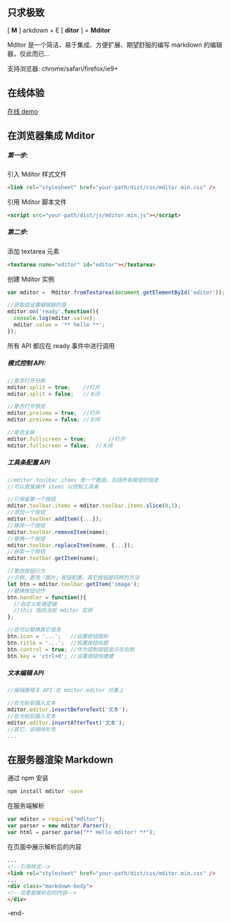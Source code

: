 ## 只求极致

[ **M** ] arkdown + E [ **ditor** ] = **Mditor**    


Mditor 是一个简洁、易于集成、方便扩展、期望舒服的编写 markdown 的编辑器，仅此而已...  

支持浏览器: chrome/safari/firefox/ie9+



## 在线体验
[在线 demo](https://www.runexception.com)  

  
## 在浏览器集成 Mditor

##### 第一步:

引入 Mditor 样式文件  
```html
<link rel="stylesheet" href="your-path/dist/css/mditor.min.css" />
```

引用 Mditor 脚本文件
```html
<script src="your-path/dist/js/mditor.min.js"></script>
```

##### 第二步:

添加 textarea 元素
```html
<textarea name="editor" id="editor"></textarea>
```

创建 Mditor 实例
```js
var mditor =  Mditor.fromTextarea(document.getElementById('editor'));

//获取或设置编辑器的值
mditor.on('ready',function(){
  console.log(mditor.value);
  mditor.value = '** hello **';	
});
```

所有 API 都应在 ready 事件中进行调用

##### 模式控制 API:

```js
//是否打开分屏			
mditor.split = true;	//打开
mditor.split = false;	//关闭

//是否打开预览			
mditor.preivew = true;	//打开
mditor.preivew = false;	//关闭

//是否全屏			
mditor.fullscreen = true;		//打开	
mditor.fullscreen = false;	//关闭	
```

##### 工具条配置 API

```js
//mditor.toolbar.items 是一个数组，包括所有按钮的信息
//可以直接操作 items 以控制工具条

//只保留第一个按钮
mditor.toolbar.items = mditor.toolbar.items.slice(0,1);
//添加一个按钮
mditor.toolbar.addItem({...});
//移除一个按钮
mditor.toolbar.removeItem(name);
//替换一个按钮
mditor.toolbar.replaceItem(name, {...});
//获取一个按钮
mditor.toolbar.getItem(name);

//更改按钮行为
//示例，更改「图片」按钮配置，其它按钮是同样的方法
let btn = mditor.toolbar.getItem('image');
//替换按钮动作
btn.handler = function(){
  //自定义处理逻辑
  //this 指向当前 mditor 实例
}; 

//还可以替换其它信息
btn.icon = '...';   //设置按钮图标
btn.title = '...';  //投置按钮标题
btn.control = true; //作为控制按钮显示在右侧
btn.key = 'ctrl+d'; //设置按钮快捷建
```

##### 文本编辑 API

```js
//编辑器相关 API 在 mditor.editor 对象上

//在光标前插入文本
mditor.editor.insertBeforeText('文本');
//在光标后插入文本
mditor.editor.insertAfterText('文本');
//其它，说明待补充
...
```

## 在服务器渲染 Markdown

通过 npm 安装
```sh
npm install mditor -save
```

在服务端解析
```javascript
var mditor = require("mditor");
var parser = new mditor.Parser();
var html = parser.parse("** Hello mditor! **");
```

在页面中展示解析后的内容 
```html
...
<!--引用样式-->
<link rel="stylesheet" href="your-path/dist/css/mditor.min.css" />
...
<div class="markdown-body">
<!--这里是解析后的内容-->
</div>
```

-end-
